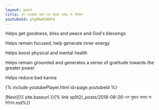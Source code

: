 ```yaml
---
layout: post
title: ওম দেবেন্দ্রায় সার্ভ দেব মায়ায় নামায গা টাইমস
youtubeId: p5pMwHIAHF4
---
```

 
 
Helps get goodness, bliss and peace and God's blessings
 
Helps remain focused, help generate inner energy 
 
Helps boost physical and mental health 
 
Helps remain grounded and generates a sense of gratitude towards the greater power 
 
Helps reduce bad karma
 
 
 
 


{% include youtubePlayer.html id=page.youtubeId %}
 
[Next]({{ site.baseurl }}{% link  split2/_posts/2018-08-26-ওম গুরাবে নামায গা টাইমস.md%})
 

